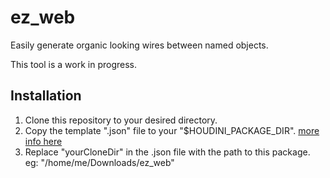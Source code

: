 # ez_web
Easily generate organic looking wires between named objects.

This tool is a work in progress.

## Installation
1. Clone this repository to your desired directory.
2. Copy the template ".json" file to your "$HOUDINI_PACKAGE_DIR". [more info here](https://www.sidefx.com/docs/houdini/ref/plugins.html)
3. Replace "yourCloneDir" in the .json file with the path to this package. eg: "/home/me/Downloads/ez_web" 
